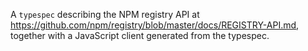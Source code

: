 A `typespec` describing the NPM registry API at https://github.com/npm/registry/blob/master/docs/REGISTRY-API.md, together with a JavaScript client generated from the typespec.
